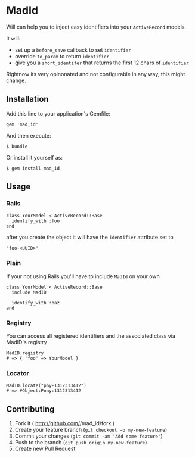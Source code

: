 # MadId

Will can help you to inject easy identifiers into your `ActiveRecord` models.

It will:

  * set up a `before_save` callback to set `identifier`
  * override `to_param` to return `identifier`
  * give you a `short_identifer` that returns the first 12 chars of `identifier`

Rightnow its very opinonated and not configurable in any way, this might change.

## Installation

Add this line to your application's Gemfile:

    gem 'mad_id'

And then execute:

    $ bundle

Or install it yourself as:

    $ gem install mad_id

## Usage

### Rails

    class YourModel < ActiveRecord::Base
      identify_with :foo
    end

after you create the object it will have the `identifier` attribute set to

    "foo-<UUID>"

### Plain

If your not using Rails you'll have to include `MadId` on your own

    class YourModel < ActiveRecord::Base
      include MadID

      identify_with :baz
    end

### Registry

You can access all registered identifiers and the associated class via MadID's registry

    MadID.registry
    # => { 'foo' => YourModel }

### Locator

    MadID.locate("pny-1312313412")
    # => #Object:Pony:1312313412

## Contributing

1. Fork it ( http://github.com/<my-github-username>/mad_id/fork )
2. Create your feature branch (`git checkout -b my-new-feature`)
3. Commit your changes (`git commit -am 'Add some feature'`)
4. Push to the branch (`git push origin my-new-feature`)
5. Create new Pull Request
